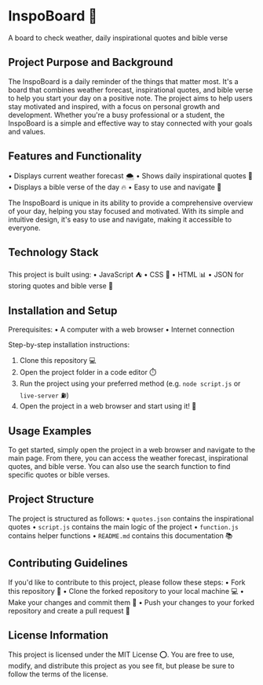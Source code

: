 # InspoBoard 🚀
A board to check weather, daily inspirational quotes and bible verse

## Project Purpose and Background
The InspoBoard is a daily reminder of the things that matter most. It's a board that combines weather forecast, inspirational quotes, and bible verse to help you start your day on a positive note. The project aims to help users stay motivated and inspired, with a focus on personal growth and development. Whether you're a busy professional or a student, the InspoBoard is a simple and effective way to stay connected with your goals and values.

## Features and Functionality
• Displays current weather forecast 🌨️
• Shows daily inspirational quotes 📝
• Displays a bible verse of the day 🔥
• Easy to use and navigate 👀

The InspoBoard is unique in its ability to provide a comprehensive overview of your day, helping you stay focused and motivated. With its simple and intuitive design, it's easy to use and navigate, making it accessible to everyone.

## Technology Stack
This project is built using:
• JavaScript ⛺️
• CSS 🎨
• HTML 📊
• JSON for storing quotes and bible verse 📝

## Installation and Setup
Prerequisites:
• A computer with a web browser
• Internet connection

Step-by-step installation instructions:
1. Clone this repository 💻
2. Open the project folder in a code editor ⏱️
3. Run the project using your preferred method (e.g. `node script.js` or `live-server` ⛽️)
4. Open the project in a web browser and start using it! 🎉

## Usage Examples
To get started, simply open the project in a web browser and navigate to the main page. From there, you can access the weather forecast, inspirational quotes, and bible verse. You can also use the search function to find specific quotes or bible verses.

## Project Structure
The project is structured as follows:
• `quotes.json` contains the inspirational quotes
• `script.js` contains the main logic of the project
• `function.js` contains helper functions
• `README.md` contains this documentation 📚

## Contributing Guidelines
If you'd like to contribute to this project, please follow these steps:
• Fork this repository 🔗
• Clone the forked repository to your local machine 💻
• Make your changes and commit them 📝
• Push your changes to your forked repository and create a pull request 📨

## License Information
This project is licensed under the MIT License ⭕️. You are free to use, modify, and distribute this project as you see fit, but please be sure to follow the terms of the license.
